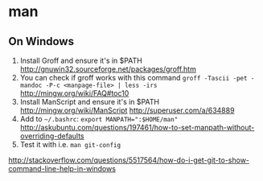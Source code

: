 # man

## On Windows

1. Install Groff and ensure it's in $PATH http://gnuwin32.sourceforge.net/packages/groff.htm
2. You can check if groff works with this command `groff -Tascii -pet -mandoc -P-c <manpage-file> | less -irs` http://mingw.org/wiki/FAQ#toc10
3. Install ManScript and ensure it's in $PATH http://mingw.org/wiki/ManScript http://superuser.com/a/634889
4. Add to `~/.bashrc`: `export MANPATH=":$HOME/man"` http://askubuntu.com/questions/197461/how-to-set-manpath-without-overriding-defaults
5. Test it with i.e. `man git-config`

http://stackoverflow.com/questions/5517564/how-do-i-get-git-to-show-command-line-help-in-windows
